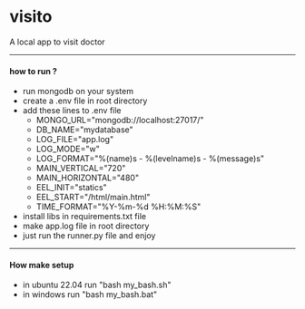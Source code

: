 # visito
A local app to visit doctor
*******************************
#### how to run ?
* run mongodb on your system
* create a .env file in  root directory 
* add these lines to .env file
  * MONGO_URL="mongodb://localhost:27017/"
  * DB_NAME="mydatabase"
  * LOG_FILE="app.log"
  * LOG_MODE="w"
  * LOG_FORMAT="%(name)s - %(levelname)s - %(message)s"
  * MAIN_VERTICAL="720"
  * MAIN_HORIZONTAL="480"
  * EEL_INIT="statics"
  * EEL_START="/html/main.html"
  * TIME_FORMAT="%Y-%m-%d %H:%M:%S"
* install libs in requirements.txt file 
* make app.log file in root directory 
* just run the runner.py file and enjoy
**************************************
#### How make setup 
* in ubuntu 22.04 run "bash my_bash.sh"
* in windows run "bash my_bash.bat"
